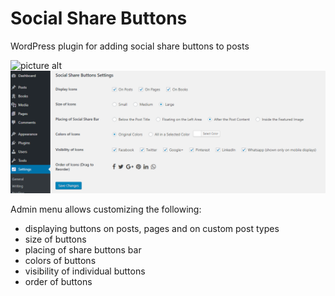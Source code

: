 # Social Share Buttons
WordPress plugin for adding social share buttons to posts

![picture alt](font-screenshot.png)
![picture alt](admin-screenshot.png)

Admin menu allows customizing the following:
* displaying buttons on posts, pages and on custom post types
* size of buttons
* placing of share buttons bar
* colors of buttons
* visibility of individual buttons
* order of buttons


